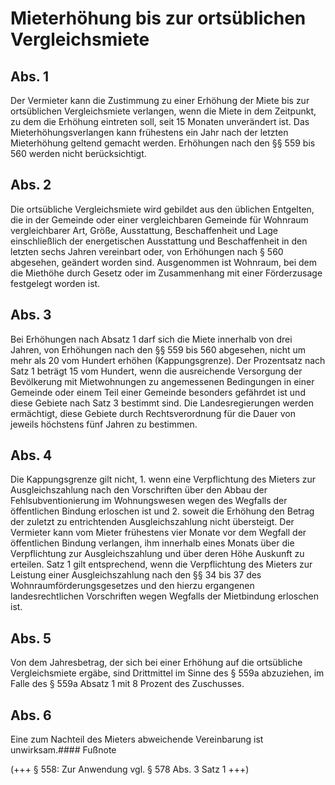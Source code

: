 # Mieterhöhung bis zur ortsüblichen Vergleichsmiete



## Abs. 1

 Der Vermieter kann die Zustimmung zu einer Erhöhung der Miete bis zur ortsüblichen Vergleichsmiete verlangen, wenn die Miete in dem Zeitpunkt, zu dem die Erhöhung eintreten soll, seit 15 Monaten unverändert ist. Das Mieterhöhungsverlangen kann frühestens ein Jahr nach der letzten Mieterhöhung geltend gemacht werden. Erhöhungen nach den §§ 559 bis 560 werden nicht berücksichtigt.

## Abs. 2

 Die ortsübliche Vergleichsmiete wird gebildet aus den üblichen Entgelten, die in der Gemeinde oder einer vergleichbaren Gemeinde für Wohnraum vergleichbarer Art, Größe, Ausstattung, Beschaffenheit und Lage einschließlich der energetischen Ausstattung und Beschaffenheit in den letzten sechs Jahren vereinbart oder, von Erhöhungen nach § 560 abgesehen, geändert worden sind. Ausgenommen ist Wohnraum, bei dem die Miethöhe durch Gesetz oder im Zusammenhang mit einer Förderzusage festgelegt worden ist.

## Abs. 3

 Bei Erhöhungen nach Absatz 1 darf sich die Miete innerhalb von drei Jahren, von Erhöhungen nach den §§ 559 bis 560 abgesehen, nicht um mehr als 20 vom Hundert erhöhen (Kappungsgrenze). Der Prozentsatz nach Satz 1 beträgt 15 vom Hundert, wenn die ausreichende Versorgung der Bevölkerung mit Mietwohnungen zu angemessenen Bedingungen in einer Gemeinde oder einem Teil einer Gemeinde besonders gefährdet ist und diese Gebiete nach Satz 3 bestimmt sind. Die Landesregierungen werden ermächtigt, diese Gebiete durch Rechtsverordnung für die Dauer von jeweils höchstens fünf Jahren zu bestimmen.

## Abs. 4

 Die Kappungsgrenze gilt nicht,  1.
 wenn eine Verpflichtung des Mieters zur Ausgleichszahlung nach den Vorschriften über den Abbau der Fehlsubventionierung im Wohnungswesen wegen des Wegfalls der öffentlichen Bindung erloschen ist und
 2.
 soweit die Erhöhung den Betrag der zuletzt zu entrichtenden Ausgleichszahlung nicht übersteigt.
Der Vermieter kann vom Mieter frühestens vier Monate vor dem Wegfall der öffentlichen Bindung verlangen, ihm innerhalb eines Monats über die Verpflichtung zur Ausgleichszahlung und über deren Höhe Auskunft zu erteilen. Satz 1 gilt entsprechend, wenn die Verpflichtung des Mieters zur Leistung einer Ausgleichszahlung nach den §§ 34 bis 37 des Wohnraumförderungsgesetzes und den hierzu ergangenen landesrechtlichen Vorschriften wegen Wegfalls der Mietbindung erloschen ist.

## Abs. 5

 Von dem Jahresbetrag, der sich bei einer Erhöhung auf die ortsübliche Vergleichsmiete ergäbe, sind Drittmittel im Sinne des § 559a abzuziehen, im Falle des § 559a Absatz 1 mit 8 Prozent des Zuschusses.

## Abs. 6

 Eine zum Nachteil des Mieters abweichende Vereinbarung ist unwirksam.#### Fußnote

(+++ § 558: Zur Anwendung vgl. § 578 Abs. 3 Satz 1 +++) 

